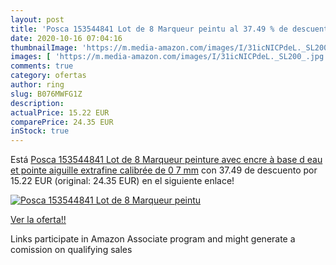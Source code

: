 ```yaml
---
layout: post
title: 'Posca 153544841 Lot de 8 Marqueur peintu al 37.49 % de descuento'
date: 2020-10-16 07:04:16
thumbnailImage: 'https://m.media-amazon.com/images/I/31icNICPdeL._SL200_.jpg'
images: [ 'https://m.media-amazon.com/images/I/31icNICPdeL._SL200_.jpg' ]
comments: true
category: ofertas
author: ring
slug: B076MWFG1Z
description:
actualPrice: 15.22 EUR
comparePrice: 24.35 EUR
inStock: true
---
```


Está [Posca 153544841 Lot de 8 Marqueur peinture avec encre à base d eau et pointe aiguille extrafine calibrée de  0 7 mm](https://www.amazon.fr/dp/B076MWFG1Z/?tag=tolees0d-21) con 37.49 de descuento por 15.22 EUR (original: 24.35 EUR) en el siguiente enlace!

[![Posca 153544841 Lot de 8 Marqueur peintu](https://m.media-amazon.com/images/I/31icNICPdeL._SL200_.jpg)](https://www.amazon.fr/dp/B076MWFG1Z/?tag=tolees0d-21)

[Ver la oferta!!](https://www.amazon.fr/dp/B076MWFG1Z/?tag=tolees0d-21)

Links participate in Amazon Associate program and might generate a comission on qualifying sales


